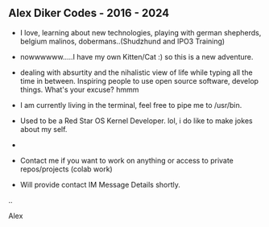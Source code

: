 ## Alex Diker Codes - 2016 - 2024 

- I love, learning about new technologies, playing with german shepherds, belgium malinos, dobermans..(Shudzhund and IPO3 Training)
- nowwwwww.....I have my own Kitten/Cat :) so this is a new adventure. 
- dealing with absurtity and the nihalistic view of life while typing all the time in between. Inspiring people to use open source software, develop things. What's your excuse? hmmm 
-  I am currently living in the terminal, feel free to pipe me to /usr/bin.
- Used to be a Red Star OS Kernel Developer. lol, i do like to make jokes about my self.
- 
- Contact me if you want to work on anything or access to private repos/projects (colab work)

- Will provide contact IM Message Details shortly. 

..

Alex

